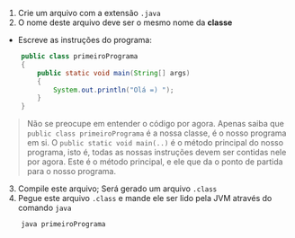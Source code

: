 1. Crie um arquivo com a extensão `.java`
2. O nome deste arquivo deve ser o mesmo nome da __classe__

- Escreve as instruções do programa:
```java
    public class primeiroPrograma
    {
        public static void main(String[] args)
        {
            System.out.println("Olá =) ");
        }
    }
```
> Não se preocupe em entender o código por agora. Apenas saiba que `public class primeiroPrograma` é a nossa classe, é o nosso programa em si. O `public static void main(..)` é o método principal do nosso programa, isto é, todas as nossas instruções devem ser contidas nele por agora. Este é o método principal, e ele que da o ponto de partida para o nosso programa.

3. Compile este arquivo; Será gerado um arquivo `.class`
4. Pegue este arquivo `.class` e mande ele ser lido pela JVM através do comando `java`
```
    java primeiroPrograma 
```

